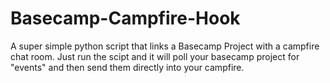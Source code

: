 Basecamp-Campfire-Hook
======================

A super simple python script that links a Basecamp Project with a campfire chat room. Just run the scipt and it will poll your basecamp project for "events" and then send them directly into your campfire.
